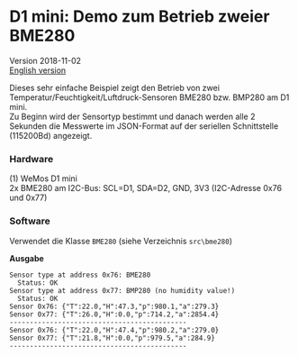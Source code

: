 # D1 mini: Demo zum Betrieb zweier BME280   
Version 2018-11-02   
[English version](./README.md "English version")   

Dieses sehr einfache Beispiel zeigt den Betrieb von zwei Temperatur/Feuchtigkeit/Luftdruck-Sensoren BME280 bzw. BMP280 am D1 mini.   
Zu Beginn wird der Sensortyp bestimmt und danach werden alle 2 Sekunden die Messwerte im JSON-Format auf der seriellen Schnittstelle (115200Bd) angezeigt.

### Hardware
(1) WeMos D1 mini   
    2x BME280 am I2C-Bus: SCL=D1, SDA=D2, GND, 3V3 (I2C-Adresse 0x76 und 0x77)

### Software
Verwendet die Klasse `BME280` (siehe Verzeichnis `src\bme280`)  

__Ausgabe__   
```
Sensor type at address 0x76: BME280
  Status: OK
Sensor type at address 0x77: BMP280 (no humidity value!)
  Status: OK
Sensor 0x76: {"T":22.0,"H":47.3,"p":980.1,"a":279.3}
Sensor 0x77: {"T":26.0,"H":0.0,"p":714.2,"a":2854.4}
--------------------------------------------
Sensor 0x76: {"T":22.0,"H":47.4,"p":980.2,"a":279.0}
Sensor 0x77: {"T":21.8,"H":0.0,"p":979.5,"a":284.9}
--------------------------------------------
```
